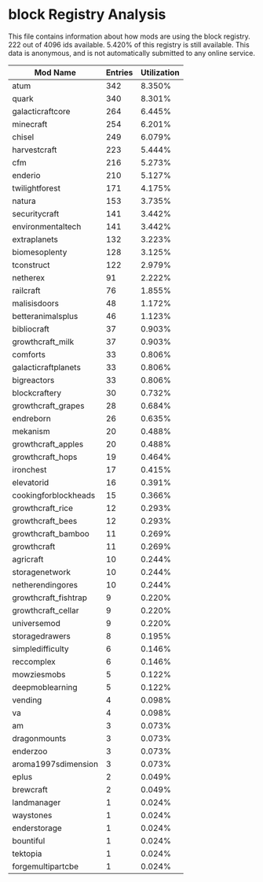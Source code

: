 # block Registry Analysis

This file contains information about how mods are using the block registry. 222
out of 4096 ids available. 5.420% of this registry is still available. This data
is anonymous, and is not automatically submitted to any online service.


| Mod Name             | Entries | Utilization |
|----------------------|---------|-------------|
| atum                 | 342     | 8.350%      |
| quark                | 340     | 8.301%      |
| galacticraftcore     | 264     | 6.445%      |
| minecraft            | 254     | 6.201%      |
| chisel               | 249     | 6.079%      |
| harvestcraft         | 223     | 5.444%      |
| cfm                  | 216     | 5.273%      |
| enderio              | 210     | 5.127%      |
| twilightforest       | 171     | 4.175%      |
| natura               | 153     | 3.735%      |
| securitycraft        | 141     | 3.442%      |
| environmentaltech    | 141     | 3.442%      |
| extraplanets         | 132     | 3.223%      |
| biomesoplenty        | 128     | 3.125%      |
| tconstruct           | 122     | 2.979%      |
| netherex             | 91      | 2.222%      |
| railcraft            | 76      | 1.855%      |
| malisisdoors         | 48      | 1.172%      |
| betteranimalsplus    | 46      | 1.123%      |
| bibliocraft          | 37      | 0.903%      |
| growthcraft_milk     | 37      | 0.903%      |
| comforts             | 33      | 0.806%      |
| galacticraftplanets  | 33      | 0.806%      |
| bigreactors          | 33      | 0.806%      |
| blockcraftery        | 30      | 0.732%      |
| growthcraft_grapes   | 28      | 0.684%      |
| endreborn            | 26      | 0.635%      |
| mekanism             | 20      | 0.488%      |
| growthcraft_apples   | 20      | 0.488%      |
| growthcraft_hops     | 19      | 0.464%      |
| ironchest            | 17      | 0.415%      |
| elevatorid           | 16      | 0.391%      |
| cookingforblockheads | 15      | 0.366%      |
| growthcraft_rice     | 12      | 0.293%      |
| growthcraft_bees     | 12      | 0.293%      |
| growthcraft_bamboo   | 11      | 0.269%      |
| growthcraft          | 11      | 0.269%      |
| agricraft            | 10      | 0.244%      |
| storagenetwork       | 10      | 0.244%      |
| netherendingores     | 10      | 0.244%      |
| growthcraft_fishtrap | 9       | 0.220%      |
| growthcraft_cellar   | 9       | 0.220%      |
| universemod          | 9       | 0.220%      |
| storagedrawers       | 8       | 0.195%      |
| simpledifficulty     | 6       | 0.146%      |
| reccomplex           | 6       | 0.146%      |
| mowziesmobs          | 5       | 0.122%      |
| deepmoblearning      | 5       | 0.122%      |
| vending              | 4       | 0.098%      |
| va                   | 4       | 0.098%      |
| am                   | 3       | 0.073%      |
| dragonmounts         | 3       | 0.073%      |
| enderzoo             | 3       | 0.073%      |
| aroma1997sdimension  | 3       | 0.073%      |
| eplus                | 2       | 0.049%      |
| brewcraft            | 2       | 0.049%      |
| landmanager          | 1       | 0.024%      |
| waystones            | 1       | 0.024%      |
| enderstorage         | 1       | 0.024%      |
| bountiful            | 1       | 0.024%      |
| tektopia             | 1       | 0.024%      |
| forgemultipartcbe    | 1       | 0.024%      |

